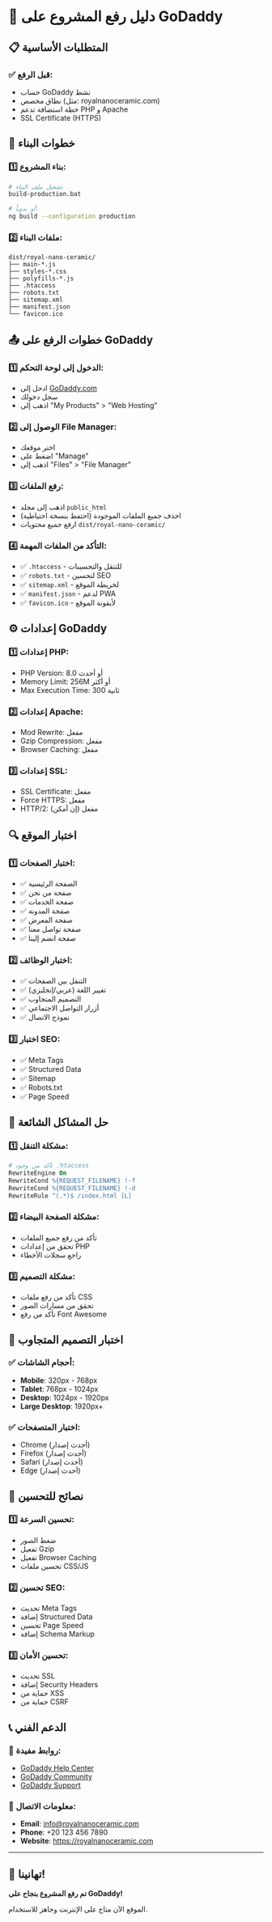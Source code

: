 # 🚀 دليل رفع المشروع على GoDaddy

## 📋 المتطلبات الأساسية

### **✅ قبل الرفع:**

- حساب GoDaddy نشط
- نطاق مخصص (مثل: royalnanoceramic.com)
- خطة استضافة تدعم PHP و Apache
- SSL Certificate (HTTPS)

## 🔧 خطوات البناء

### **1️⃣ بناء المشروع:**

```bash
# تشغيل ملف البناء
build-production.bat

# أو يدوياً:
ng build --configuration production
```

### **2️⃣ ملفات البناء:**

```
dist/royal-nano-ceramic/
├── main-*.js
├── styles-*.css
├── polyfills-*.js
├── .htaccess
├── robots.txt
├── sitemap.xml
├── manifest.json
└── favicon.ico
```

## 📤 خطوات الرفع على GoDaddy

### **1️⃣ الدخول إلى لوحة التحكم:**

- ادخل إلى [GoDaddy.com](https://godaddy.com)
- سجل دخولك
- اذهب إلى "My Products" > "Web Hosting"

### **2️⃣ الوصول إلى File Manager:**

- اختر موقعك
- اضغط على "Manage"
- اذهب إلى "Files" > "File Manager"

### **3️⃣ رفع الملفات:**

- اذهب إلى مجلد `public_html`
- احذف جميع الملفات الموجودة (احتفظ بنسخة احتياطية)
- ارفع جميع محتويات `dist/royal-nano-ceramic/`

### **4️⃣ التأكد من الملفات المهمة:**

- ✅ `.htaccess` - للتنقل والتحسينات
- ✅ `robots.txt` - لتحسين SEO
- ✅ `sitemap.xml` - لخريطة الموقع
- ✅ `manifest.json` - لدعم PWA
- ✅ `favicon.ico` - لأيقونة الموقع

## ⚙️ إعدادات GoDaddy

### **1️⃣ إعدادات PHP:**

- PHP Version: 8.0 أو أحدث
- Memory Limit: 256M أو أكثر
- Max Execution Time: 300 ثانية

### **2️⃣ إعدادات Apache:**

- Mod Rewrite: مفعل
- Gzip Compression: مفعل
- Browser Caching: مفعل

### **3️⃣ إعدادات SSL:**

- SSL Certificate: مفعل
- Force HTTPS: مفعل
- HTTP/2: مفعل (إن أمكن)

## 🔍 اختبار الموقع

### **1️⃣ اختبار الصفحات:**

- ✅ الصفحة الرئيسية
- ✅ صفحة من نحن
- ✅ صفحة الخدمات
- ✅ صفحة المدونة
- ✅ صفحة المعرض
- ✅ صفحة تواصل معنا
- ✅ صفحة انضم إلينا

### **2️⃣ اختبار الوظائف:**

- ✅ التنقل بين الصفحات
- ✅ تغيير اللغة (عربي/إنجليزي)
- ✅ التصميم المتجاوب
- ✅ أزرار التواصل الاجتماعي
- ✅ نموذج الاتصال

### **3️⃣ اختبار SEO:**

- ✅ Meta Tags
- ✅ Structured Data
- ✅ Sitemap
- ✅ Robots.txt
- ✅ Page Speed

## 🚨 حل المشاكل الشائعة

### **1️⃣ مشكلة التنقل:**

```apache
# تأكد من وجود .htaccess
RewriteEngine On
RewriteCond %{REQUEST_FILENAME} !-f
RewriteCond %{REQUEST_FILENAME} !-d
RewriteRule ^(.*)$ /index.html [L]
```

### **2️⃣ مشكلة الصفحة البيضاء:**

- تأكد من رفع جميع الملفات
- تحقق من إعدادات PHP
- راجع سجلات الأخطاء

### **3️⃣ مشكلة التصميم:**

- تأكد من رفع ملفات CSS
- تحقق من مسارات الصور
- تأكد من رفع Font Awesome

## 📱 اختبار التصميم المتجاوب

### **✅ أحجام الشاشات:**

- **Mobile**: 320px - 768px
- **Tablet**: 768px - 1024px
- **Desktop**: 1024px - 1920px
- **Large Desktop**: 1920px+

### **✅ اختبار المتصفحات:**

- Chrome (أحدث إصدار)
- Firefox (أحدث إصدار)
- Safari (أحدث إصدار)
- Edge (أحدث إصدار)

## 🎯 نصائح للتحسين

### **1️⃣ تحسين السرعة:**

- ضغط الصور
- تفعيل Gzip
- تفعيل Browser Caching
- تحسين ملفات CSS/JS

### **2️⃣ تحسين SEO:**

- تحديث Meta Tags
- إضافة Structured Data
- تحسين Page Speed
- إضافة Schema Markup

### **3️⃣ تحسين الأمان:**

- تحديث SSL
- إضافة Security Headers
- حماية من XSS
- حماية من CSRF

## 📞 الدعم الفني

### **🔗 روابط مفيدة:**

- [GoDaddy Help Center](https://help.godaddy.com)
- [GoDaddy Community](https://community.godaddy.com)
- [GoDaddy Support](https://support.godaddy.com)

### **📧 معلومات الاتصال:**

- **Email**: info@royalnanoceramic.com
- **Phone**: +20 123 456 7890
- **Website**: https://royalnanoceramic.com

---

## 🎉 تهانينا!

**تم رفع المشروع بنجاح على GoDaddy!**

الموقع الآن متاح على الإنترنت وجاهز للاستخدام.
